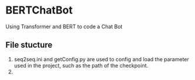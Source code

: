 # BERTChatBot

Using Transformer and BERT to code a Chat Bot

## File stucture

1. seq2seq.ini and getConfig.py are used to config and load the parameter used in the project, such as the path of the checkpoint.
2. 